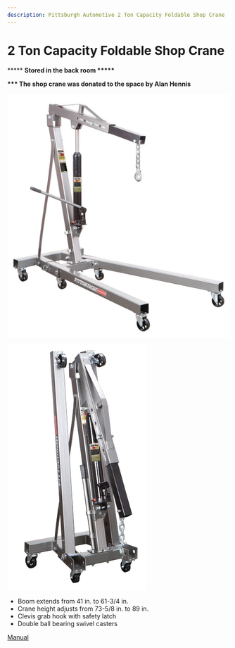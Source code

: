 ```yaml
---
description: Pittsburgh Automotive 2 Ton Capacity Foldable Shop Crane
---
```


# 2 Ton Capacity Foldable Shop Crane

\*\*\*\*\* **Stored in the back room \*\*\*\*\***

**\*\*\* The shop crane was donated to the space by Alan Hennis**

![](../.gitbook/assets/image%20%2833%29.png)

![](../.gitbook/assets/image%20%2830%29.png)



* Boom extends from 41 in. to 61-3/4 in.
* Crane height adjusts from 73-5/8 in. to 89 in.
* Clevis grab hook with safety latch
* Double ball bearing swivel casters

[Manual](https://manuals.harborfreight.com/manuals/69000-69999/69514.pdf)


